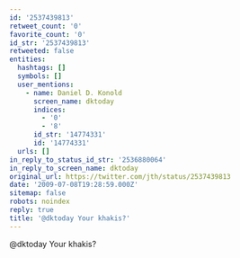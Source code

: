 ```yaml
---
id: '2537439813'
retweet_count: '0'
favorite_count: '0'
id_str: '2537439813'
retweeted: false
entities:
  hashtags: []
  symbols: []
  user_mentions:
    - name: Daniel D. Konold
      screen_name: dktoday
      indices:
        - '0'
        - '8'
      id_str: '14774331'
      id: '14774331'
  urls: []
in_reply_to_status_id_str: '2536880064'
in_reply_to_screen_name: dktoday
original_url: https://twitter.com/jth/status/2537439813
date: '2009-07-08T19:28:59.000Z'
sitemap: false
robots: noindex
reply: true
title: '@dktoday Your khakis?'
---
```


@dktoday Your khakis?